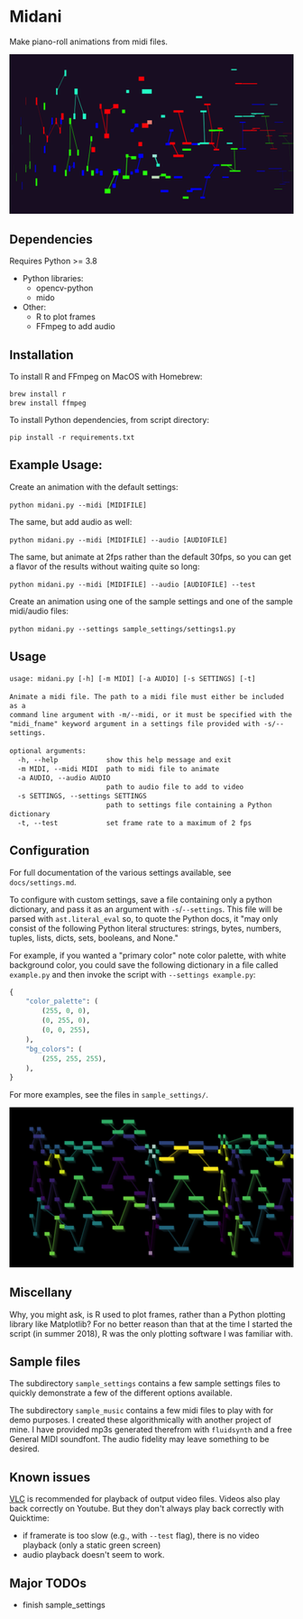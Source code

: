 # Midani

Make piano-roll animations from midi files.

![Demo frame](docs/demo_frame.png)

## Dependencies

Requires Python >= 3.8

- Python libraries:
    - opencv-python
    - mido
- Other:
    - R to plot frames
    - FFmpeg to add audio

## Installation

To install R and FFmpeg on MacOS with Homebrew:

```
brew install r
brew install ffmpeg
```

To install Python dependencies, from script directory:

```
pip install -r requirements.txt
```

## Example Usage:

Create an animation with the default settings:

`python midani.py --midi [MIDIFILE]`

The same, but add audio as well:

`python midani.py --midi [MIDIFILE] --audio [AUDIOFILE]`

The same, but animate at 2fps rather than the default 30fps, so you can get a flavor of the results without waiting quite so long:

`python midani.py --midi [MIDIFILE] --audio [AUDIOFILE] --test`

Create an animation using one of the sample settings and one of the sample midi/audio files:

`python midani.py --settings sample_settings/settings1.py`

## Usage

```
usage: midani.py [-h] [-m MIDI] [-a AUDIO] [-s SETTINGS] [-t]

Animate a midi file. The path to a midi file must either be included as a
command line argument with -m/--midi, or it must be specified with the
"midi_fname" keyword argument in a settings file provided with -s/--settings.

optional arguments:
  -h, --help            show this help message and exit
  -m MIDI, --midi MIDI  path to midi file to animate
  -a AUDIO, --audio AUDIO
                        path to audio file to add to video
  -s SETTINGS, --settings SETTINGS
                        path to settings file containing a Python dictionary
  -t, --test            set frame rate to a maximum of 2 fps
```

## Configuration

For full documentation of the various settings available, see `docs/settings.md`.

To configure with custom settings, save a file containing only a python dictionary, and pass it as an argument with `-s`/`--settings`. This file will be parsed with `ast.literal_eval` so, to quote the Python docs, it "may only consist of the following Python literal structures: strings, bytes, numbers, tuples, lists, dicts, sets, booleans, and None."

For example, if you wanted a "primary color" note color palette, with white background color, you could save the following dictionary in a file called `example.py` and then invoke the script with `--settings example.py`:

```python
{
    "color_palette": (
        (255, 0, 0),
        (0, 255, 0),
        (0, 0, 255),
    ),
    "bg_colors": (
        (255, 255, 255),
    ),
}
```

For more examples, see the files in `sample_settings/`.

![Another demo frame](docs/demo_frame2.png)

## Miscellany

Why, you might ask, is R used to plot frames, rather than a Python plotting library like Matplotlib? For no better reason than that at the time I started the script (in summer 2018), R was the only plotting software I was familiar with.

## Sample files

The subdirectory `sample_settings` contains a few sample settings files to quickly demonstrate a few of the different options available.

The subdirectory `sample_music` contains a few midi files to play with for demo purposes. I created these algorithmically with another project of mine. I have provided mp3s generated therefrom with `fluidsynth` and a free General MIDI soundfont. The audio fidelity may leave something to be desired.

## Known issues

[VLC](https://www.videolan.org/vlc/index.html) is recommended for playback of output video files. Videos also play back correctly on Youtube. But they don't always play back correctly with Quicktime:

- if framerate is too slow (e.g., with `--test` flag), there is no video playback (only a static green screen)
- audio playback doesn't seem to work.



## Major TODOs

- finish sample_settings
